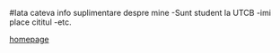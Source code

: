 #Iata cateva info suplimentare despre mine
-Sunt student la UTCB
-imi place cititul
-etc.


[homepage](url)

